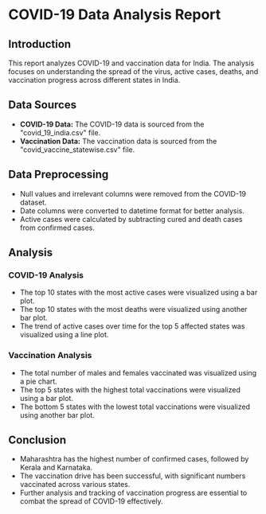 # COVID-19 Data Analysis Report

## Introduction
This report analyzes COVID-19 and vaccination data for India. The analysis focuses on understanding the spread of the virus, active cases, deaths, and vaccination progress across different states in India.

## Data Sources
- **COVID-19 Data:** The COVID-19 data is sourced from the "covid_19_india.csv" file.
- **Vaccination Data:** The vaccination data is sourced from the "covid_vaccine_statewise.csv" file.

## Data Preprocessing
- Null values and irrelevant columns were removed from the COVID-19 dataset.
- Date columns were converted to datetime format for better analysis.
- Active cases were calculated by subtracting cured and death cases from confirmed cases.

## Analysis
### COVID-19 Analysis
- The top 10 states with the most active cases were visualized using a bar plot.
- The top 10 states with the most deaths were visualized using another bar plot.
- The trend of active cases over time for the top 5 affected states was visualized using a line plot.

### Vaccination Analysis
- The total number of males and females vaccinated was visualized using a pie chart.
- The top 5 states with the highest total vaccinations were visualized using a bar plot.
- The bottom 5 states with the lowest total vaccinations were visualized using another bar plot.

## Conclusion
- Maharashtra has the highest number of confirmed cases, followed by Kerala and Karnataka.
- The vaccination drive has been successful, with significant numbers vaccinated across various states.
- Further analysis and tracking of vaccination progress are essential to combat the spread of COVID-19 effectively.

